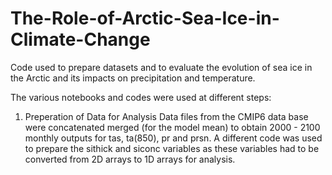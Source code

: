 # The-Role-of-Arctic-Sea-Ice-in-Climate-Change
Code used to prepare datasets and to evaluate the evolution of sea ice in the Arctic and its impacts on precipitation and temperature.

The various notebooks and codes were used at different steps:

1. Preperation of Data for Analysis 
   Data files from the CMIP6 data base were concatenated merged (for the model mean) to obtain 2000 - 2100 monthly outputs for tas, ta(850), pr and prsn. 
   A different code was used to prepare the sithick and siconc variables as these variables had to be converted from 2D arrays to 1D arrays for analysis.
